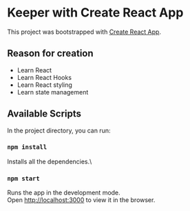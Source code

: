 # Keeper with Create React App

This project was bootstrapped with [Create React App](https://github.com/facebook/create-react-app).

## Reason for creation
* Learn React
* Learn React Hooks
* Learn React styling
* Learn state management


## Available Scripts
In the project directory, you can run:
### `npm install`
Installs all the dependencies.\
### `npm start`
Runs the app in the development mode.\
Open [http://localhost:3000](http://localhost:3000) to view it in the browser.

